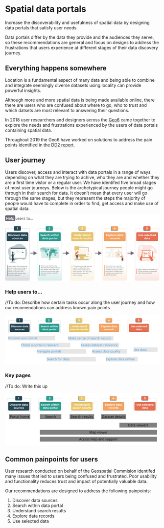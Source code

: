 # Spatial data portals

Increase the discoverability and usefulness of spatial data by designing data portals that satisfy user needs. 

Data portals differ by the data they provide and the audiences they serve, so these recommendations are general and focus on designs to address the frustrations that users experience at different stages of their data discovery journey.

## Everything happens somewhere
Location is a fundamental aspect of many data and being able to combine and integrate seemingly diverse datasets using locality can provide powerful insights. 

Although more and more spatial data is being made available online, there there are users who are confused about where to go, who to trust and which datsets are most relevant to answering their questions.       

In 2018 user researchers and designers across the <u>Geo6</u> came together to explore the needs and frustrations experienced by the users of data portals containing spatial data.

Throughout 2019 the Geo6 have worked on solutions to address the pain points identified in the <u>DD2 report</u>.

## User journey
Users discover, access and interact with data portals in a range of ways depending on what they are trying to achive, who they are and whether they are a first time vistor or a regular user. We have identifed five broad stages of most user journeys. Below is the archetypical journey people might go through in their search for data. It doesn’t mean that every user will go through the same stages, but they represent the steps the majority of people would have to complete in order to find, get access and make use of spatial data. 

![User Journey Stages](../_media/spatial-data-journey-v2.svg)

### Help users to...
//To do: Describe how certain tasks occur along the user journey and how our recomendations can address known pain points  

![User tasks](../_media/UserJourney-tasks.jpg)

### Key pages
//To do: Write this up 

![User tasks](../_media/UserJourney-pages.jpg)

## Common painpoints for users
User research conducted on behalf of the Geospatial Commision identifed many issues that led to users being confused and frustrated. Poor usability and functionality reduces trust and impact of potentially valuable data. 

Our recommendations are designed to address the following painpoints:  
1. Discover data sources
2. Search within data portal
3. Understand search results
4. Explore data records
5. Use selected data
